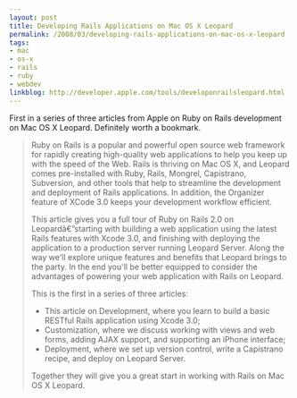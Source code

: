 ```yaml
---
layout: post
title: Developing Rails Applications on Mac OS X Leopard
permalink: /2008/03/developing-rails-applications-on-mac-os-x-leopard
tags:
- mac
- os-x
- rails
- ruby
- webdev
linkblog: http://developer.apple.com/tools/developonrailsleopard.html
---
```


First in a series of three articles from Apple on Ruby on Rails development on Mac OS X Leopard.
Definitely worth a bookmark.

> Ruby on Rails is a popular and powerful open source web framework for rapidly creating high-quality web
> applications to help you keep up with the speed of the Web. Rails is thriving on Mac OS X, and Leopard
> comes pre-installed with Ruby, Rails, Mongrel, Capistrano, Subversion, and other tools that help to
> streamline the development and deployment of Rails applications. In addition, the Organizer feature of
> XCode 3.0 keeps your development workflow efficient.
>
> This article gives you a full tour of Ruby on Rails 2.0 on Leopardâ€”starting with building a web
> application using the latest Rails features with Xcode 3.0, and finishing with deploying the application
> to a production server running Leopard Server. Along the way we'll explore unique features and benefits
> that Leopard brings to the party. In the end you'll be better equipped to consider the advantages of
> powering your web application with Rails on Leopard.
>
> This is the first in a series of three articles:
>
> * This article on Development, where you learn to build a basic RESTful Rails application using Xcode 3.0;
> * Customization, where we discuss working with views and web forms, adding AJAX support, and supporting an iPhone interface;
> * Deployment, where we set up version control, write a Capistrano recipe, and deploy on Leopard Server.
>
> Together they will give you a great start in working with Rails on Mac OS X Leopard.
